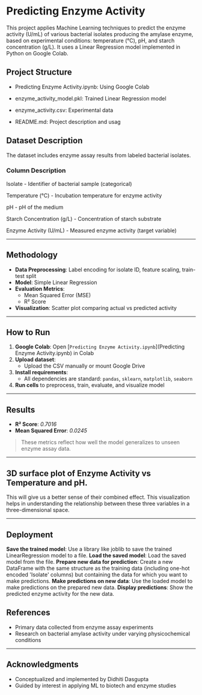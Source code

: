 # Predicting Enzyme Activity

This project applies Machine Learning techniques to predict the enzyme activity (U/mL) of various bacterial isolates producing the amylase enzyme, based on experimental conditions: temperature (°C), pH, and starch concentration (g/L). It uses a Linear Regression model implemented in Python on Google Colab.

## Project Structure

 * Predicting Enzyme Activity.ipynb: Using Google Colab

 * enzyme_activity_model.pkl: Trained Linear Regression model

 * enzyme_activity.csv: Experimental data

 * README.md: Project description and usag

## Dataset Description

The dataset includes enzyme assay results from labeled bacterial isolates.

### Column        Description

Isolate      -    Identifier of bacterial sample (categorical)

Temperature (°C)  -  Incubation temperature for enzyme activity

pH  -          pH of the medium

Starch Concentration (g/L)  -  Concentration of starch substrate

Enzyme Activity (U/mL)  -  Measured enzyme activity (target variable)

---

## Methodology

* **Data Preprocessing**: Label encoding for isolate ID, feature scaling, train-test split
* **Model**: Simple Linear Regression
* **Evaluation Metrics**:
  * Mean Squared Error (MSE)
  * R² Score
* **Visualization**: Scatter plot comparing actual vs predicted activity

---

## How to Run

1. **Google Colab**: Open [`Predicting Enzyme Activity.ipynb`](Predicting Enzyme Activity.ipynb) in Colab
2. **Upload dataset**:
   * Upload the CSV manually or mount Google Drive
3. **Install requirements**:
   * All dependencies are standard: `pandas`, `sklearn`, `matplotlib`, `seaborn`
4. **Run cells** to preprocess, train, evaluate, and visualize model

---

## Results

* **R² Score**: *0.7016*
* **Mean Squared Error**: *0.0245* 

> These metrics reflect how well the model generalizes to unseen enzyme assay data.

---

## 3D surface plot of Enzyme Activity vs Temperature and pH. 
This will give us a better sense of their combined effect. This visualization helps in understanding the relationship between these three variables in a three-dimensional space.

---

## Deployment

**Save the trained model**: Use a library like joblib to save the trained LinearRegression model to a file.
**Load the saved model**: Load the saved model from the file.
**Prepare new data for prediction**: Create a new DataFrame with the same structure as the training data (including one-hot encoded 'Isolate' columns) but containing the data for which you want to make predictions.
**Make predictions on new data**: Use the loaded model to make predictions on the prepared new data.
**Display predictions**: Show the predicted enzyme activity for the new data.

## References

* Primary data collected from enzyme assay experiments
* Research on bacterial amylase activity under varying physicochemical conditions

---

## Acknowledgments

* Conceptualized and implemented by Didhiti Dasgupta
* Guided by interest in applying ML to biotech and enzyme studies
